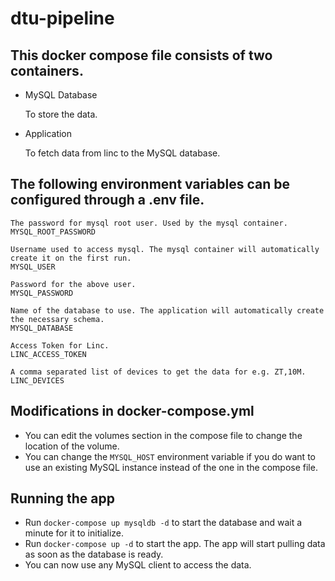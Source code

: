 # dtu-pipeline
## This docker compose file consists of two containers.

- MySQL Database

    To store the data.

- Application 

    To fetch data from linc to the MySQL database.

## The following environment variables can be configured through a .env file.

    The password for mysql root user. Used by the mysql container.
    MYSQL_ROOT_PASSWORD

    Username used to access mysql. The mysql container will automatically create it on the first run.
    MYSQL_USER

    Password for the above user.
    MYSQL_PASSWORD
    
    Name of the database to use. The application will automatically create the necessary schema.
    MYSQL_DATABASE

    Access Token for Linc.
    LINC_ACCESS_TOKEN

    A comma separated list of devices to get the data for e.g. ZT,10M.
    LINC_DEVICES

## Modifications in docker-compose.yml

- You can edit the volumes section in the compose file to change the location of the volume.
- You can change the `MYSQL_HOST` environment variable if you do want to use an existing MySQL instance instead of the one in the compose file.

## Running the app

- Run `docker-compose up mysqldb -d` to start the database and wait a minute for it to initialize.
- Run `docker-compose up -d` to start the app. The app will start pulling data as soon as the database is ready.
- You can now use any MySQL client to access the data.
